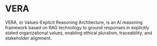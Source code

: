 # VERA
VERA, or Values-Explicit Reasoning Architecture, is an AI reasoning framework based on RAG technology to ground responses in explicitly stated organizational values, enabling ethical pluralism, traceability, and stakeholder alignment.

